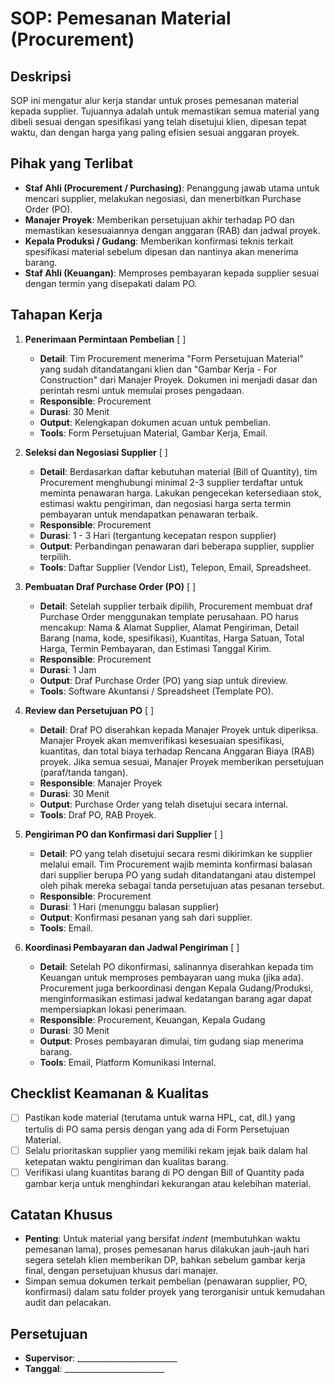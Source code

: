 # SOP: Pemesanan Material (Procurement)

## Deskripsi
SOP ini mengatur alur kerja standar untuk proses pemesanan material kepada supplier. Tujuannya adalah untuk memastikan semua material yang dibeli sesuai dengan spesifikasi yang telah disetujui klien, dipesan tepat waktu, dan dengan harga yang paling efisien sesuai anggaran proyek.

## Pihak yang Terlibat
- **Staf Ahli (Procurement / Purchasing)**: Penanggung jawab utama untuk mencari supplier, melakukan negosiasi, dan menerbitkan Purchase Order (PO).
- **Manajer Proyek**: Memberikan persetujuan akhir terhadap PO dan memastikan kesesuaiannya dengan anggaran (RAB) dan jadwal proyek.
- **Kepala Produksi / Gudang**: Memberikan konfirmasi teknis terkait spesifikasi material sebelum dipesan dan nantinya akan menerima barang.
- **Staf Ahli (Keuangan)**: Memproses pembayaran kepada supplier sesuai dengan termin yang disepakati dalam PO.

## Tahapan Kerja
1. **Penerimaan Permintaan Pembelian** [ ]
   - **Detail**: Tim Procurement menerima "Form Persetujuan Material" yang sudah ditandatangani klien dan "Gambar Kerja - For Construction" dari Manajer Proyek. Dokumen ini menjadi dasar dan perintah resmi untuk memulai proses pengadaan.
   - **Responsible**: Procurement
   - **Durasi**: 30 Menit
   - **Output**: Kelengkapan dokumen acuan untuk pembelian.
   - **Tools**: Form Persetujuan Material, Gambar Kerja, Email.

2. **Seleksi dan Negosiasi Supplier** [ ]
   - **Detail**: Berdasarkan daftar kebutuhan material (Bill of Quantity), tim Procurement menghubungi minimal 2-3 supplier terdaftar untuk meminta penawaran harga. Lakukan pengecekan ketersediaan stok, estimasi waktu pengiriman, dan negosiasi harga serta termin pembayaran untuk mendapatkan penawaran terbaik.
   - **Responsible**: Procurement
   - **Durasi**: 1 - 3 Hari (tergantung kecepatan respon supplier)
   - **Output**: Perbandingan penawaran dari beberapa supplier, supplier terpilih.
   - **Tools**: Daftar Supplier (Vendor List), Telepon, Email, Spreadsheet.

3. **Pembuatan Draf Purchase Order (PO)** [ ]
   - **Detail**: Setelah supplier terbaik dipilih, Procurement membuat draf Purchase Order menggunakan template perusahaan. PO harus mencakup: Nama & Alamat Supplier, Alamat Pengiriman, Detail Barang (nama, kode, spesifikasi), Kuantitas, Harga Satuan, Total Harga, Termin Pembayaran, dan Estimasi Tanggal Kirim.
   - **Responsible**: Procurement
   - **Durasi**: 1 Jam
   - **Output**: Draf Purchase Order (PO) yang siap untuk direview.
   - **Tools**: Software Akuntansi / Spreadsheet (Template PO).

4. **Review dan Persetujuan PO** [ ]
   - **Detail**: Draf PO diserahkan kepada Manajer Proyek untuk diperiksa. Manajer Proyek akan memverifikasi kesesuaian spesifikasi, kuantitas, dan total biaya terhadap Rencana Anggaran Biaya (RAB) proyek. Jika semua sesuai, Manajer Proyek memberikan persetujuan (paraf/tanda tangan).
   - **Responsible**: Manajer Proyek
   - **Durasi**: 30 Menit
   - **Output**: Purchase Order yang telah disetujui secara internal.
   - **Tools**: Draf PO, RAB Proyek.

5. **Pengiriman PO dan Konfirmasi dari Supplier** [ ]
   - **Detail**: PO yang telah disetujui secara resmi dikirimkan ke supplier melalui email. Tim Procurement wajib meminta konfirmasi balasan dari supplier berupa PO yang sudah ditandatangani atau distempel oleh pihak mereka sebagai tanda persetujuan atas pesanan tersebut.
   - **Responsible**: Procurement
   - **Durasi**: 1 Hari (menunggu balasan supplier)
   - **Output**: Konfirmasi pesanan yang sah dari supplier.
   - **Tools**: Email.

6. **Koordinasi Pembayaran dan Jadwal Pengiriman** [ ]
   - **Detail**: Setelah PO dikonfirmasi, salinannya diserahkan kepada tim Keuangan untuk memproses pembayaran uang muka (jika ada). Procurement juga berkoordinasi dengan Kepala Gudang/Produksi, menginformasikan estimasi jadwal kedatangan barang agar dapat mempersiapkan lokasi penerimaan.
   - **Responsible**: Procurement, Keuangan, Kepala Gudang
   - **Durasi**: 30 Menit
   - **Output**: Proses pembayaran dimulai, tim gudang siap menerima barang.
   - **Tools**: Email, Platform Komunikasi Internal.

## Checklist Keamanan & Kualitas
- [ ] Pastikan kode material (terutama untuk warna HPL, cat, dll.) yang tertulis di PO sama persis dengan yang ada di Form Persetujuan Material.
- [ ] Selalu prioritaskan supplier yang memiliki rekam jejak baik dalam hal ketepatan waktu pengiriman dan kualitas barang.
- [ ] Verifikasi ulang kuantitas barang di PO dengan Bill of Quantity pada gambar kerja untuk menghindari kekurangan atau kelebihan material.

## Catatan Khusus
- **Penting**: Untuk material yang bersifat *indent* (membutuhkan waktu pemesanan lama), proses pemesanan harus dilakukan jauh-jauh hari segera setelah klien memberikan DP, bahkan sebelum gambar kerja final, dengan persetujuan khusus dari manajer.
- Simpan semua dokumen terkait pembelian (penawaran supplier, PO, konfirmasi) dalam satu folder proyek yang terorganisir untuk kemudahan audit dan pelacakan.

## Persetujuan
- **Supervisor**: _________________________
- **Tanggal**: _________________________